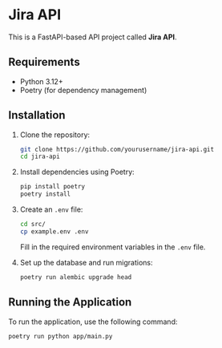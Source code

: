 # Jira API

This is a FastAPI-based API project called **Jira API**. 

## Requirements

- Python 3.12+
- Poetry (for dependency management)

## Installation

1. Clone the repository:
    ```bash
    git clone https://github.com/yourusername/jira-api.git
    cd jira-api
    ```

2. Install dependencies using Poetry:
    ```bash
    pip install poetry
    poetry install
    ```

3. Create an `.env` file:
    ```bash
    cd src/
    cp example.env .env
    ```
    Fill in the required environment variables in the `.env` file.


4. Set up the database and run migrations:
    ```bash
    poetry run alembic upgrade head
    ```

## Running the Application

To run the application, use the following command:

```bash
poetry run python app/main.py
```
